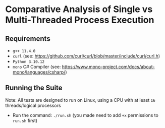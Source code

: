 # Comparative Analysis of Single vs Multi-Threaded Process Execution

## Requirements

- `g++ 11.4.0`
- `curl` (see: https://github.com/curl/curl/blob/master/include/curl/curl.h)
- `Python 3.10.12`
- `mono` C# Compiler (see: https://www.mono-project.com/docs/about-mono/languages/csharp/)

## Running the Suite

Note: All tests are designed to run on Linux, using a CPU with at least `16` threads/logical processors
- Run the command: `./run.sh` (you made need to add `+x` permissions to `run.sh` first)
